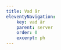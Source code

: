 ```yaml
---
title: Vad är
eleventyNavigation:
    key: vad är
    parent: server
    order: 0
    excerpt: ph
---
```

